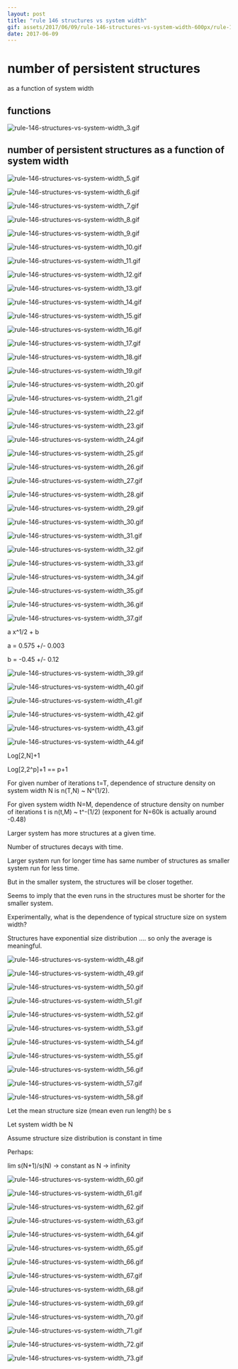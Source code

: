 ```yaml
---
layout: post
title: "rule 146 structures vs system width"
gif: assets/2017/06/09/rule-146-structures-vs-system-width-600px/rule-146-structures-vs-system-width_56.gif
date: 2017-06-09
---
```


# number of persistent structures

as a function of system width

## functions

![rule-146-structures-vs-system-width_3.gif](../../../assets/2017/06/09/rule-146-structures-vs-system-width-600px/rule-146-structures-vs-system-width_3.gif)

## number of persistent structures as a function of system width

![rule-146-structures-vs-system-width_5.gif](../../../assets/2017/06/09/rule-146-structures-vs-system-width-600px/rule-146-structures-vs-system-width_5.gif)

![rule-146-structures-vs-system-width_6.gif](../../../assets/2017/06/09/rule-146-structures-vs-system-width-600px/rule-146-structures-vs-system-width_6.gif)

![rule-146-structures-vs-system-width_7.gif](../../../assets/2017/06/09/rule-146-structures-vs-system-width-600px/rule-146-structures-vs-system-width_7.gif)

![rule-146-structures-vs-system-width_8.gif](../../../assets/2017/06/09/rule-146-structures-vs-system-width-600px/rule-146-structures-vs-system-width_8.gif)

![rule-146-structures-vs-system-width_9.gif](../../../assets/2017/06/09/rule-146-structures-vs-system-width-600px/rule-146-structures-vs-system-width_9.gif)

![rule-146-structures-vs-system-width_10.gif](../../../assets/2017/06/09/rule-146-structures-vs-system-width-600px/rule-146-structures-vs-system-width_10.gif)

![rule-146-structures-vs-system-width_11.gif](../../../assets/2017/06/09/rule-146-structures-vs-system-width-600px/rule-146-structures-vs-system-width_11.gif)

![rule-146-structures-vs-system-width_12.gif](../../../assets/2017/06/09/rule-146-structures-vs-system-width-600px/rule-146-structures-vs-system-width_12.gif)

![rule-146-structures-vs-system-width_13.gif](../../../assets/2017/06/09/rule-146-structures-vs-system-width-600px/rule-146-structures-vs-system-width_13.gif)

![rule-146-structures-vs-system-width_14.gif](../../../assets/2017/06/09/rule-146-structures-vs-system-width-600px/rule-146-structures-vs-system-width_14.gif)

![rule-146-structures-vs-system-width_15.gif](../../../assets/2017/06/09/rule-146-structures-vs-system-width-600px/rule-146-structures-vs-system-width_15.gif)

![rule-146-structures-vs-system-width_16.gif](../../../assets/2017/06/09/rule-146-structures-vs-system-width-600px/rule-146-structures-vs-system-width_16.gif)

![rule-146-structures-vs-system-width_17.gif](../../../assets/2017/06/09/rule-146-structures-vs-system-width-600px/rule-146-structures-vs-system-width_17.gif)

![rule-146-structures-vs-system-width_18.gif](../../../assets/2017/06/09/rule-146-structures-vs-system-width-600px/rule-146-structures-vs-system-width_18.gif)

![rule-146-structures-vs-system-width_19.gif](../../../assets/2017/06/09/rule-146-structures-vs-system-width-600px/rule-146-structures-vs-system-width_19.gif)

![rule-146-structures-vs-system-width_20.gif](../../../assets/2017/06/09/rule-146-structures-vs-system-width-600px/rule-146-structures-vs-system-width_20.gif)

![rule-146-structures-vs-system-width_21.gif](../../../assets/2017/06/09/rule-146-structures-vs-system-width-600px/rule-146-structures-vs-system-width_21.gif)

![rule-146-structures-vs-system-width_22.gif](../../../assets/2017/06/09/rule-146-structures-vs-system-width-600px/rule-146-structures-vs-system-width_22.gif)

![rule-146-structures-vs-system-width_23.gif](../../../assets/2017/06/09/rule-146-structures-vs-system-width-600px/rule-146-structures-vs-system-width_23.gif)

![rule-146-structures-vs-system-width_24.gif](../../../assets/2017/06/09/rule-146-structures-vs-system-width-600px/rule-146-structures-vs-system-width_24.gif)

![rule-146-structures-vs-system-width_25.gif](../../../assets/2017/06/09/rule-146-structures-vs-system-width-600px/rule-146-structures-vs-system-width_25.gif)

![rule-146-structures-vs-system-width_26.gif](../../../assets/2017/06/09/rule-146-structures-vs-system-width-600px/rule-146-structures-vs-system-width_26.gif)

![rule-146-structures-vs-system-width_27.gif](../../../assets/2017/06/09/rule-146-structures-vs-system-width-600px/rule-146-structures-vs-system-width_27.gif)

![rule-146-structures-vs-system-width_28.gif](../../../assets/2017/06/09/rule-146-structures-vs-system-width-600px/rule-146-structures-vs-system-width_28.gif)

![rule-146-structures-vs-system-width_29.gif](../../../assets/2017/06/09/rule-146-structures-vs-system-width-600px/rule-146-structures-vs-system-width_29.gif)

![rule-146-structures-vs-system-width_30.gif](../../../assets/2017/06/09/rule-146-structures-vs-system-width-600px/rule-146-structures-vs-system-width_30.gif)

![rule-146-structures-vs-system-width_31.gif](../../../assets/2017/06/09/rule-146-structures-vs-system-width-600px/rule-146-structures-vs-system-width_31.gif)

![rule-146-structures-vs-system-width_32.gif](../../../assets/2017/06/09/rule-146-structures-vs-system-width-600px/rule-146-structures-vs-system-width_32.gif)

![rule-146-structures-vs-system-width_33.gif](../../../assets/2017/06/09/rule-146-structures-vs-system-width-600px/rule-146-structures-vs-system-width_33.gif)

![rule-146-structures-vs-system-width_34.gif](../../../assets/2017/06/09/rule-146-structures-vs-system-width-600px/rule-146-structures-vs-system-width_34.gif)

![rule-146-structures-vs-system-width_35.gif](../../../assets/2017/06/09/rule-146-structures-vs-system-width-600px/rule-146-structures-vs-system-width_35.gif)

![rule-146-structures-vs-system-width_36.gif](../../../assets/2017/06/09/rule-146-structures-vs-system-width-600px/rule-146-structures-vs-system-width_36.gif)

![rule-146-structures-vs-system-width_37.gif](../../../assets/2017/06/09/rule-146-structures-vs-system-width-600px/rule-146-structures-vs-system-width_37.gif)

a x^1/2 + b

a = 0.575 +/- 0.003

b = -0.45 +/- 0.12

![rule-146-structures-vs-system-width_39.gif](../../../assets/2017/06/09/rule-146-structures-vs-system-width-600px/rule-146-structures-vs-system-width_39.gif)

![rule-146-structures-vs-system-width_40.gif](../../../assets/2017/06/09/rule-146-structures-vs-system-width-600px/rule-146-structures-vs-system-width_40.gif)

![rule-146-structures-vs-system-width_41.gif](../../../assets/2017/06/09/rule-146-structures-vs-system-width-600px/rule-146-structures-vs-system-width_41.gif)

![rule-146-structures-vs-system-width_42.gif](../../../assets/2017/06/09/rule-146-structures-vs-system-width-600px/rule-146-structures-vs-system-width_42.gif)

![rule-146-structures-vs-system-width_43.gif](../../../assets/2017/06/09/rule-146-structures-vs-system-width-600px/rule-146-structures-vs-system-width_43.gif)

![rule-146-structures-vs-system-width_44.gif](../../../assets/2017/06/09/rule-146-structures-vs-system-width-600px/rule-146-structures-vs-system-width_44.gif)

Log[2,N]+1

Log[2,2^p]+1 == p+1

For given number of iterations t=T, dependence of structure density on system width N is n(T,N) ~ N^(1/2).

For given system width N=M, dependence of structure density on number of iterations t is n(t,M) ~ t^-(1/2) (exponent for N=60k is actually around -0.48)

Larger system has more structures at a given time.

Number of structures decays with time.

Larger system run for longer time has same number of structures as smaller system run for less time.

But in the smaller system, the structures will be closer together.

Seems to imply that the even runs in the structures must be shorter for the smaller system.

Experimentally, what is the dependence of typical structure size on system width?

Structures have exponential size distribution .... so only the average is meaningful.

![rule-146-structures-vs-system-width_48.gif](../../../assets/2017/06/09/rule-146-structures-vs-system-width-600px/rule-146-structures-vs-system-width_48.gif)

![rule-146-structures-vs-system-width_49.gif](../../../assets/2017/06/09/rule-146-structures-vs-system-width-600px/rule-146-structures-vs-system-width_49.gif)

![rule-146-structures-vs-system-width_50.gif](../../../assets/2017/06/09/rule-146-structures-vs-system-width-600px/rule-146-structures-vs-system-width_50.gif)

![rule-146-structures-vs-system-width_51.gif](../../../assets/2017/06/09/rule-146-structures-vs-system-width-600px/rule-146-structures-vs-system-width_51.gif)

![rule-146-structures-vs-system-width_52.gif](../../../assets/2017/06/09/rule-146-structures-vs-system-width-600px/rule-146-structures-vs-system-width_52.gif)

![rule-146-structures-vs-system-width_53.gif](../../../assets/2017/06/09/rule-146-structures-vs-system-width-600px/rule-146-structures-vs-system-width_53.gif)

![rule-146-structures-vs-system-width_54.gif](../../../assets/2017/06/09/rule-146-structures-vs-system-width-600px/rule-146-structures-vs-system-width_54.gif)

![rule-146-structures-vs-system-width_55.gif](../../../assets/2017/06/09/rule-146-structures-vs-system-width-600px/rule-146-structures-vs-system-width_55.gif)

![rule-146-structures-vs-system-width_56.gif](../../../assets/2017/06/09/rule-146-structures-vs-system-width-600px/rule-146-structures-vs-system-width_56.gif)

![rule-146-structures-vs-system-width_57.gif](../../../assets/2017/06/09/rule-146-structures-vs-system-width-600px/rule-146-structures-vs-system-width_57.gif)

![rule-146-structures-vs-system-width_58.gif](../../../assets/2017/06/09/rule-146-structures-vs-system-width-600px/rule-146-structures-vs-system-width_58.gif)

Let the mean structure size (mean even run length) be s

Let system width be N

Assume structure size distribution is constant in time

Perhaps:

lim s(N+1)/s(N) -> constant as N -> infinity

![rule-146-structures-vs-system-width_60.gif](../../../assets/2017/06/09/rule-146-structures-vs-system-width-600px/rule-146-structures-vs-system-width_60.gif)

![rule-146-structures-vs-system-width_61.gif](../../../assets/2017/06/09/rule-146-structures-vs-system-width-600px/rule-146-structures-vs-system-width_61.gif)

![rule-146-structures-vs-system-width_62.gif](../../../assets/2017/06/09/rule-146-structures-vs-system-width-600px/rule-146-structures-vs-system-width_62.gif)

![rule-146-structures-vs-system-width_63.gif](../../../assets/2017/06/09/rule-146-structures-vs-system-width-600px/rule-146-structures-vs-system-width_63.gif)

![rule-146-structures-vs-system-width_64.gif](../../../assets/2017/06/09/rule-146-structures-vs-system-width-600px/rule-146-structures-vs-system-width_64.gif)

![rule-146-structures-vs-system-width_65.gif](../../../assets/2017/06/09/rule-146-structures-vs-system-width-600px/rule-146-structures-vs-system-width_65.gif)

![rule-146-structures-vs-system-width_66.gif](../../../assets/2017/06/09/rule-146-structures-vs-system-width-600px/rule-146-structures-vs-system-width_66.gif)

![rule-146-structures-vs-system-width_67.gif](../../../assets/2017/06/09/rule-146-structures-vs-system-width-600px/rule-146-structures-vs-system-width_67.gif)

![rule-146-structures-vs-system-width_68.gif](../../../assets/2017/06/09/rule-146-structures-vs-system-width-600px/rule-146-structures-vs-system-width_68.gif)

![rule-146-structures-vs-system-width_69.gif](../../../assets/2017/06/09/rule-146-structures-vs-system-width-600px/rule-146-structures-vs-system-width_69.gif)

![rule-146-structures-vs-system-width_70.gif](../../../assets/2017/06/09/rule-146-structures-vs-system-width-600px/rule-146-structures-vs-system-width_70.gif)

![rule-146-structures-vs-system-width_71.gif](../../../assets/2017/06/09/rule-146-structures-vs-system-width-600px/rule-146-structures-vs-system-width_71.gif)

![rule-146-structures-vs-system-width_72.gif](../../../assets/2017/06/09/rule-146-structures-vs-system-width-600px/rule-146-structures-vs-system-width_72.gif)

![rule-146-structures-vs-system-width_73.gif](../../../assets/2017/06/09/rule-146-structures-vs-system-width-600px/rule-146-structures-vs-system-width_73.gif)

